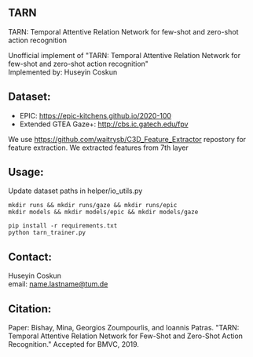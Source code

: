 ##  TARN
TARN: Temporal Attentive Relation Network for few-shot and zero-shot action recognition

Unofficial implement of "TARN: Temporal Attentive Relation Network for few-shot and zero-shot action recognition"  
Implemented by: Huseyin Coskun

##  Dataset:
- EPIC: https://epic-kitchens.github.io/2020-100
- Extended GTEA Gaze+: http://cbs.ic.gatech.edu/fpv

We use https://github.com/waitrysb/C3D_Feature_Extractor repostory for feature extraction. 
We extracted features from 7th layer

##  Usage:
Update dataset paths in helper/io_utils.py 
```
mkdir runs && mkdir runs/gaze && mkdir runs/epic
mkdir models && mkdir models/epic && mkdir models/gaze

pip install -r requirements.txt
python tarn_trainer.py
```
##  Contact:
Huseyin Coskun  
email: name.lastname@tum.de

##  Citation:
Paper: Bishay, Mina, Georgios Zoumpourlis, and Ioannis Patras. "TARN: Temporal Attentive Relation Network for Few-Shot and Zero-Shot Action Recognition." Accepted for BMVC, 2019.
